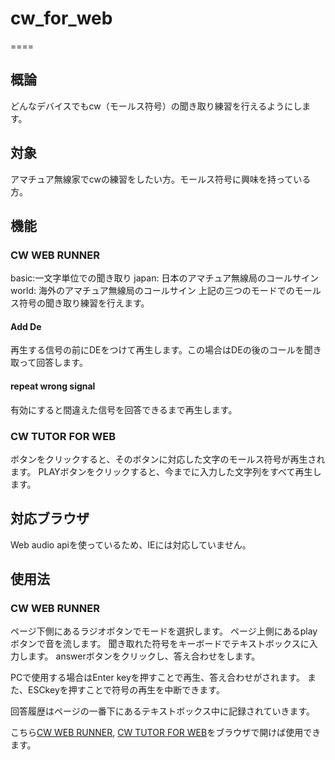 # cw_for_web
====
## 概論
どんなデバイスでもcw（モールス符号）の聞き取り練習を行えるようにします。

## 対象
アマチュア無線家でcwの練習をしたい方。モールス符号に興味を持っている方。

## 機能
### CW WEB RUNNER
basic:一文字単位での聞き取り
japan: 日本のアマチュア無線局のコールサイン
world: 海外のアマチュア無線局のコールサイン
上記の三つのモードでのモールス符号の聞き取り練習を行えます。

#### Add De
再生する信号の前にDEをつけて再生します。この場合はDEの後のコールを聞き取って回答します。

#### repeat wrong signal
有効にすると間違えた信号を回答できるまで再生します。

### CW TUTOR FOR WEB
ボタンをクリックすると、そのボタンに対応した文字のモールス符号が再生されます。
PLAYボタンをクリックすると、今までに入力した文字列をすべて再生します。

## 対応ブラウザ
Web audio apiを使っているため、IEには対応していません。

## 使用法
### CW WEB RUNNER
ページ下側にあるラジオボタンでモードを選択します。
ページ上側にあるplayボタンで音を流します。
聞き取れた符号をキーボードでテキストボックスに入力します。
answerボタンをクリックし、答え合わせをします。

PCで使用する場合はEnter keyを押すことで再生、答え合わせがされます。
また、ESCkeyを押すことで符号の再生を中断できます。

回答履歴はページの一番下にあるテキストボックス中に記録されていきます。

こちら[CW WEB RUNNER](https://homedm.github.io/cw_for_web/ "CW_FOR_WEB"), [CW TUTOR FOR WEB](https://homedm.github.io/cw_for_web/cwTutor.html)をブラウザで開けば使用できます。
